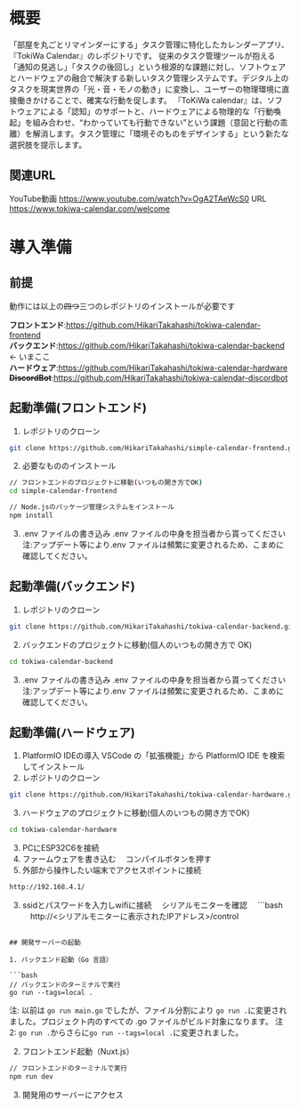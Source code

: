 # 概要

「部屋を丸ごとリマインダーにする」タスク管理に特化したカレンダーアプリ、『TokiWa Calendar』のレポジトリです。
従来のタスク管理ツールが抱える「通知の見逃し」「タスクの後回し」という根源的な課題に対し、ソフトウェアとハードウェアの融合で解決する新しいタスク管理システムです。デジタル上のタスクを現実世界の「光・音・モノの動き」に変換し、ユーザーの物理環境に直接働きかけることで、確実な行動を促します。
『ToKiWa calendar』は、ソフトウェアによる「認知」のサポートと、ハードウェアによる物理的な「行動喚起」を組み合わせ、“わかっていても行動できない”という課題（意図と行動の乖離）を解消します。タスク管理に「環境そのものをデザインする」という新たな選択肢を提示します。
## 関連URL
YouTube動画
https://www.youtube.com/watch?v=OgA2TAeWcS0
URL
https://www.tokiwa-calendar.com/welcome
# 導入準備
## 前提

動作には以上の~~四つ~~三つのレポジトリのインストールが必要です

**フロントエンド**:https://github.com/HikariTakahashi/tokiwa-calendar-frontend <br>
**バックエンド**:https://github.com/HikariTakahashi/tokiwa-calendar-backend ← いまここ <br>
**ハードウェア**:https://github.com/HikariTakahashi/tokiwa-calendar-hardware <br>
~~**DiscordBot**~~:https://github.com/HikariTakahashi/tokiwa-calendar-discordbot

## 起動準備(フロントエンド)

1. レポジトリのクローン

```bash
git clone https://github.com/HikariTakahashi/simple-calendar-frontend.git
```

2. 必要なもののインストール

```bash
// フロントエンドのプロジェクトに移動(いつもの開き方でOK)
cd simple-calendar-frontend

// Node.jsのパッケージ管理システムをインストール
npm install
```

3. .env ファイルの書き込み
   .env ファイルの中身を担当者から貰ってください
   注:アップデート等により.env ファイルは頻繁に変更されるため、こまめに確認してください。

## 起動準備(バックエンド)

1. レポジトリのクローン

```bash
git clone https://github.com/HikariTakahashi/tokiwa-calendar-backend.git
```

2. バックエンドのプロジェクトに移動(個人のいつもの開き方で OK)

```bash
cd tokiwa-calendar-backend
```

3. .env ファイルの書き込み
   .env ファイルの中身を担当者から貰ってください
   注:アップデート等により.env ファイルは頻繁に変更されるため、こまめに確認してください。

## 起動準備(ハードウェア)
1. PlatformIO IDEの導入
VSCode の「拡張機能」から PlatformIO IDE を検索してインストール
2. レポジトリのクローン
```bash
git clone https://github.com/HikariTakahashi/tokiwa-calendar-hardware.git
```
3. ハードウェアのプロジェクトに移動(個人のいつもの開き方でOK)
```bash
cd tokiwa-calendar-hardware
```
3. PCにESP32C6を接続
4. ファームウェアを書き込む
　コンパイルボタンを押す
5. 外部から操作したい端末でアクセスポイントに接続
```bash 
http://192.168.4.1/
```
3. ssidとパスワードを入力しwifiに接続
　シリアルモニターを確認
　```bash
　http://<シリアルモニターに表示されたIPアドレス>/control
```

## 開発サーバーの起動

1. バックエンド起動（Go 言語）

```bash
// バックエンドのターミナルで実行
go run --tags=local .
```

注: 以前は `go run main.go` でしたが、ファイル分割により `go run .`に変更されました。プロジェクト内のすべての .go ファイルがビルド対象になります。
注 2: `go run .`からさらに`go run --tags=local .`に変更されました。

2. フロントエンド起動（Nuxt.js）

```bash
// フロントエンドのターミナルで実行
npm run dev
```

3. 開発用のサーバーにアクセス



